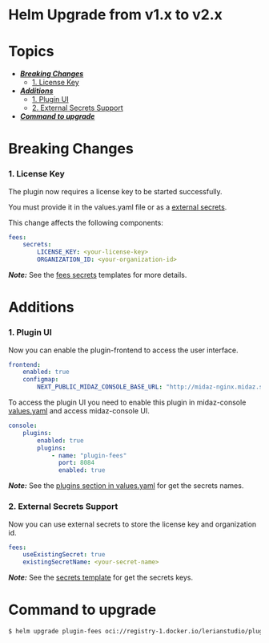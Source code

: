# Helm Upgrade from v1.x to v2.x

# Topics  

- ***[Breaking Changes](#breaking-changes)***
    - [1. License Key](#1-license-key)
- ***[Additions](#additions)***
    - [1. Plugin UI](#1-plugin-ui)
    - [2. External Secrets Support](#2-external-secrets-support)
- ***[Command to upgrade](#command-to-upgrade)***

# Breaking Changes

### 1. License Key

The plugin now requires a license key to be started successfully.

You must provide it in the values.yaml file or as a [external secrets](#2-external-secrets-support).

This change affects the following components:

```yaml
fees:
    secrets:
        LICENSE_KEY: <your-license-key>
        ORGANIZATION_ID: <your-organization-id>
```

***Note:*** See the [fees secrets](https://github.com/LerianStudio/helm/blob/main/charts/plugin-fees/templates/fees/secrets.yaml) templates for more details.

# Additions

### 1. Plugin UI

Now you can enable the plugin-frontend to access the user interface.

```yaml
frontend:
    enabled: true
    configmap:
        NEXT_PUBLIC_MIDAZ_CONSOLE_BASE_URL: "http://midaz-nginx.midaz.svc.cluster.local.:8080" # @default -- "http://midaz-nginx.midaz.svc.cluster.local.:8080" if ingress is enabled set the ingress.hostname value
```
To access the plugin UI you need to enable this plugin in midaz-console [values.yaml](https://github.com/LerianStudio/helm/blob/main/charts/midaz/values.yaml) and access midaz-console UI.

```yaml
console:
    plugins:
        enabled: true
        plugins:
            - name: "plugin-fees"
              port: 8084
              enabled: true
```

***Note:*** See the [plugins section in values.yaml](https://github.com/LerianStudio/helm/blob/main/charts/plugin-fees/values.yaml) for get the secrets names.

### 2. External Secrets Support

Now you can use external secrets to store the license key and organization id.

```yaml
fees:
    useExistingSecret: true
    existingSecretName: <your-secret-name>
```
***Note:*** See the [secrets template](https://github.com/LerianStudio/helm/blob/main/charts/plugin-fees/templates/fees/secrets.yaml) for get the secrets keys.

# Command to upgrade

```bash
$ helm upgrade plugin-fees oci://registry-1.docker.io/lerianstudio/plugin-fees --version 2.0.0 -n midaz-plugins
```

